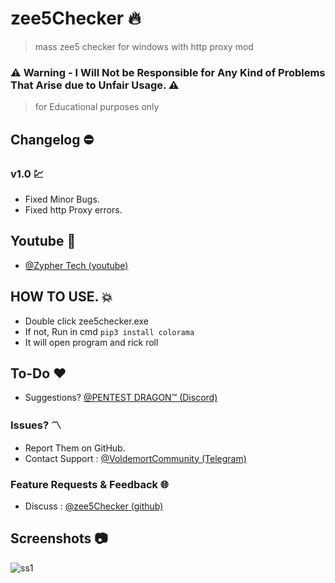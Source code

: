 # zee5Checker 🔥
> mass zee5 checker for windows with http proxy mod
### ⚠ Warning - I Will Not be Responsible for Any Kind of Problems That Arise due to Unfair Usage. ⚠
> for Educational purposes only

## Changelog ⛔

### v1.0 💹

- Fixed Minor Bugs.
- Fixed http Proxy errors.

## Youtube 💌

- [@Zypher Tech (youtube)](https://www.youtube.com/channel/UCv7civaWFtTlXmzxv5o1IMw)

## HOW TO USE. 💥
* Double click zee5checker.exe
* If not, Run in cmd `pip3 install colorama`
* It will open program and rick roll

## To-Do ❤

* Suggestions? [@PENTEST DRAGON™ (Discord)](https://discord.gg/BuzZWUUesn)

### Issues? 〽

* Report Them on GitHub.
* Contact Support : [@VoldemortCommunity (Telegram)](https://t.me/VoldemortCommunity)

### Feature Requests & Feedback 🌐

* Discuss : [@zee5Checker (github)](https://github.com/thelinuxuser-choice/zee5Checker/discussions/1)

## Screenshots 📷
![ss1](https://i.postimg.cc/HsrQ3m9h/Screenshot.jpg)



